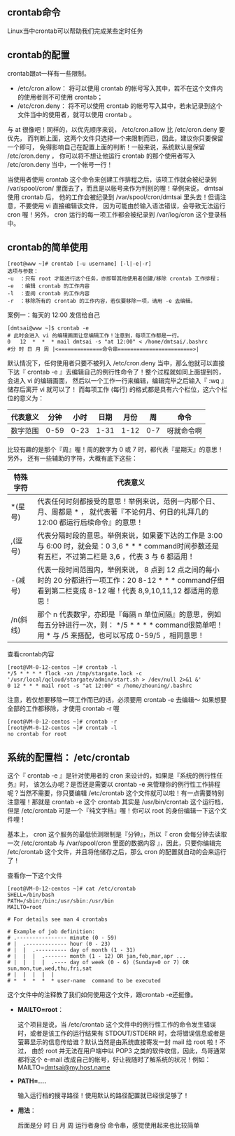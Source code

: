 ## crontab命令

Linux当中crontab可以帮助我们完成某些定时任务

## crontab的配置

crontab跟at一样有一些限制。

- /etc/cron.allow：
  将可以使用 crontab 的帐号写入其中，若不在这个文件内的使用者则不可使用 crontab；
- /etc/cron.deny：
  将不可以使用 crontab 的帐号写入其中，若未记录到这个文件当中的使用者，就可以使用 crontab 。

与 at 很像吧！同样的，以优先顺序来说， /etc/cron.allow 比 /etc/cron.deny 要优先， 而判断上面，这两个文件只选择一个来限制而已，因此，建议你只要保留一个即可， 免得影响自己在配置上面的判断！一般来说，系统默认是保留 /etc/cron.deny ， 你可以将不想让他运行 crontab 的那个使用者写入 /etc/cron.deny 当中，一个帐号一行！

当使用者使用 crontab 这个命令来创建工作排程之后，该项工作就会被纪录到 /var/spool/cron/ 里面去了，而且是以帐号来作为判别的喔！举例来说， dmtsai 使用 crontab 后， 他的工作会被纪录到 /var/spool/cron/dmtsai 里头去！但请注意，不要使用 vi 直接编辑该文件， 因为可能由於输入语法错误，会导致无法运行 cron 喔！另外， cron 运行的每一项工作都会被纪录到 /var/log/cron 这个登录档中。

## crontab的简单使用

```
[root@www ~]# crontab [-u username] [-l|-e|-r]
选项与参数：
-u  ：只有 root 才能进行这个任务，亦即帮其他使用者创建/移除 crontab 工作排程；
-e  ：编辑 crontab 的工作内容
-l  ：查阅 crontab 的工作内容
-r  ：移除所有的 crontab 的工作内容，若仅要移除一项，请用 -e 去编辑。
```

案例一：每天的 12:00 发信给自己

```
[dmtsai@www ~]$ crontab -e
# 此时会进入 vi 的编辑画面让您编辑工作！注意到，每项工作都是一行。
0   12  *  *  * mail dmtsai -s "at 12:00" < /home/dmtsai/.bashrc
#分 时 日 月 周 |<==============命令串========================>|
```

默认情况下，任何使用者只要不被列入 /etc/cron.deny 当中，那么他就可以直接下达『 crontab -e 』去编辑自己的例行性命令了！整个过程就如同上面提到的，会进入 vi 的编辑画面， 然后以一个工作一行来编辑，编辑完毕之后输入『 :wq 』储存后离开 vi 就可以了！ 而每项工作 (每行) 的格式都是具有六个栏位，这六个栏位的意义为：

| 代表意义 | 分钟 | 小时 | 日期 | 月份 | 周   | 命令       |
| -------- | ---- | ---- | ---- | ---- | ---- | ---------- |
| 数字范围 | 0-59 | 0-23 | 1-31 | 1-12 | 0-7  | 呀就命令啊 |

比较有趣的是那个『周』喔！周的数字为 0 或 7 时，都代表『星期天』的意思！另外， 还有一些辅助的字符，大概有底下这些：

| 特殊字符 | 代表意义                                                     |
| -------- | ------------------------------------------------------------ |
| *(星号)  | 代表任何时刻都接受的意思！举例来说，范例一内那个日、月、周都是 * ， 就代表著『不论何月、何日的礼拜几的 12:00 都运行后续命令』的意思！ |
| ,(逗号)  | 代表分隔时段的意思。举例来说，如果要下达的工作是 3:00 与 6:00 时，就会是：0 3,6 * * * command时间参数还是有五栏，不过第二栏是 3,6 ，代表 3 与 6 都适用！ |
| -(减号)  | 代表一段时间范围内，举例来说， 8 点到 12 点之间的每小时的 20 分都进行一项工作：20 8-12 * * * command仔细看到第二栏变成 8-12 喔！代表 8,9,10,11,12 都适用的意思！ |
| /n(斜线) | 那个 n 代表数字，亦即是『每隔 n 单位间隔』的意思，例如每五分钟进行一次，则： */5 * * * * command很简单吧！用 * 与 /5 来搭配，也可以写成 0-59/5 ，相同意思！ |

查看crontab内容

```
[root@VM-0-12-centos ~]# crontab -l
*/5 * * * * flock -xn /tmp/stargate.lock -c '/usr/local/qcloud/stargate/admin/start.sh > /dev/null 2>&1 &'
0 12 * * * mail root -s "at 12:00" < /home/zhouning/.bashrc
```

 注意，若仅想要移除一项工作而已的话，必须要用 crontab -e 去编辑～
 如果想要全部的工作都移除，才使用 crontab -r 喔

```
[root@VM-0-12-centos ~]# crontab -r
[root@VM-0-12-centos ~]# crontab -l
no crontab for root
```

## 系统的配置档： /etc/crontab

这个『 crontab -e 』是针对使用者的 cron 来设计的，如果是『系统的例行性任务』时， 该怎么办呢？是否还是需要以 crontab -e 来管理你的例行性工作排程呢？当然不需要，你只要编辑 /etc/crontab 这个文件就可以啦！有一点需要特别注意喔！那就是 crontab -e 这个 crontab 其实是 /usr/bin/crontab 这个运行档，但是 /etc/crontab 可是一个『纯文字档』喔！你可以 root 的身份编辑一下这个文件哩！

基本上， cron 这个服务的最低侦测限制是『分钟』，所以『 cron 会每分钟去读取一次 /etc/crontab 与 /var/spool/cron 里面的数据内容 』，因此，只要你编辑完 /etc/crontab 这个文件，并且将他储存之后，那么 cron 的配置就自动的会来运行了！

查看你一下这个文件

```
[root@VM-0-12-centos ~]# cat /etc/crontab
SHELL=/bin/bash
PATH=/sbin:/bin:/usr/sbin:/usr/bin
MAILTO=root

# For details see man 4 crontabs

# Example of job definition:
# .---------------- minute (0 - 59)
# |  .------------- hour (0 - 23)
# |  |  .---------- day of month (1 - 31)
# |  |  |  .------- month (1 - 12) OR jan,feb,mar,apr ...
# |  |  |  |  .---- day of week (0 - 6) (Sunday=0 or 7) OR sun,mon,tue,wed,thu,fri,sat
# |  |  |  |  |
# *  *  *  *  * user-name  command to be executed
```

这个文件中的注释教了我们如何使用这个文件，跟crontab -e还挺像。

* **MAILTO=root**：

  这个项目是说，当 /etc/crontab 这个文件中的例行性工作的命令发生错误时，或者是该工作的运行结果有 STDOUT/STDERR 时，会将错误信息或者是萤幕显示的信息传给谁？默认当然是由系统直接寄发一封 mail 给 root 啦！不过， 由於 root 并无法在用户端中以 POP3 之类的软件收信，因此，鸟哥通常都将这个 e-mail 改成自己的帐号，好让我随时了解系统的状况！例如： MAILTO=dmtsai@my.host.name

* **PATH=....**

  输入运行档的搜寻路径！使用默认的路径配置就已经很足够了！

* **用法**：

  后面是分 时 日 月 周 运行者身份  命令串，感觉使用起来也比较简单